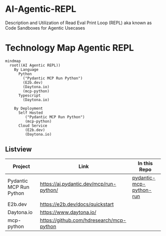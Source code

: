 # AI-Agentic-REPL
Description and Utilization of Read Eval Print Loop (REPL) aka known as Code Sandboxes for Agentic Usecases

# Technology Map Agentic REPL
```mermaid
mindmap
  root((AI Agentic REPL))
    By Language
      Python
        ("Pydantic MCP Run Python")
        (E2b.dev)
        (Daytona.io)
        (mcp-python)
      Typescript
        (Daytona.io)
          
    By Deployment
      Self Hosted
         ("Pydantic MCP Run Python")
         (mcp-python)
      Cloud Service
         (E2b.dev)
         (Daytona.io)
```
## Listview

| Project | Link | In this Repo |
| --------| -----| ------------ | 
| Pydantic MCP Run Python | https://ai.pydantic.dev/mcp/run-python/ | [pydantic-mcp-python-run](python/pydantic-mcp-python-run/) |
| E2b.dev | https://e2b.dev/docs/quickstart |  |
| Daytona.io | https://www.daytona.io/ |  |
| mcp-python | https://github.com/hdresearch/mcp-python ||
